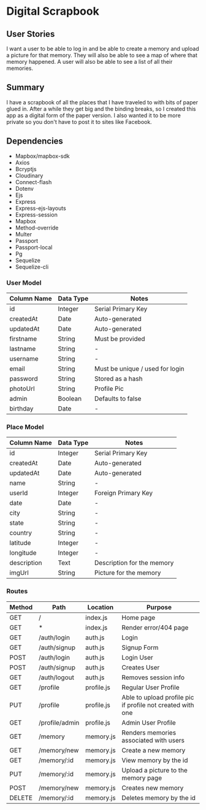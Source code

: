 # Digital Scrapbook

## User Stories
I want a user to be able to log in and be able to create a memory and upload a picture for that memory.  They will also be able to see a map of where that memory happened.  A user will also be able to see a list of all their memories.

## Summary 
I have a scrapbook of all the places that I have traveled to with bits of paper glued in.  After a while they get big and the binding breaks, so I created this app as a digital form of the paper version.  I also wanted it to be more private so you don't have to post it to sites like Facebook.

## Dependencies
* Mapbox/mapbox-sdk
* Axios
* Bcryptjs
* Cloudinary
* Connect-flash
* Dotenv
* Ejs
* Express
* Express-ejs-layouts
* Express-session
* Mapbox
* Method-override
* Multer
* Passport
* Passport-local
* Pg
* Sequelize
* Sequelize-cli

### User Model

| Column Name | Data Type | Notes |
|---------------- | --------------- | ------------------ |
| id | Integer | Serial Primary Key |
| createdAt | Date | Auto-generated |
| updatedAt | Date | Auto-generated |
| firstname | String | Must be provided |
| lastname | String | - |
| username | String | - |
| email | String | Must be unique / used for login |
| password | String | Stored as a hash |
| photoUrl | String | Profile Pic |
| admin | Boolean | Defaults to false |
| birthday | Date | - |

### Place Model
| Column Name | Data Type | Notes |
| ------------- | ----------- | ---------- |
| id | Integer | Serial Primary Key |
| createdAt | Date | Auto-generated |
| updatedAt | Date | Auto-generated |
| name | String | - |
| userId | Integer | Foreign Primary Key |
| date | Date | - |
| city | String | - |
| state | String | - |
| country | String | - | 
| latitude | Integer | - |
| longitude | Integer | - |
| description | Text | Description for the memory |
| imgUrl | String | Picture for the memory |

### Routes

| Method | Path | Location | Purpose |
| ------ | ---------------- | ----------| ------------------ |
| GET | / | index.js | Home page |
| GET | * | index.js | Render error/404 page |
| GET | /auth/login | auth.js | Login |
| GET | /auth/signup | auth.js | Signup Form |
| POST | /auth/login | auth.js | Login User |
| POST | /auth/signup | auth.js | Creates User |
| GET | /auth/logout | auth.js | Removes session info |
| GET | /profile | profile.js | Regular User Profile | 
| PUT | /profile | profile.js | Able to upload profile pic if profile not created with one
| GET | /profile/admin | profile.js | Admin User Profile | 
| GET | /memory | memory.js | Renders memories associated with users
| GET | /memory/new | memory.js | Create a new memory
| GET | /memory/:id | memory.js | View memory by the id
| PUT | /memory/:id | memory.js | Upload a picture to the memory page
| POST | /memory/new | memory.js | Creates new memory
| DELETE | /memory/:id | memory.js | Deletes memory by the id


